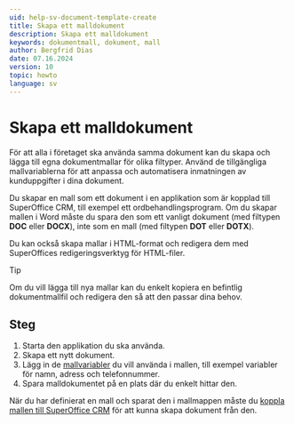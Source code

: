 ```yaml
---
uid: help-sv-document-template-create
title: Skapa ett malldokument
description: Skapa ett malldokument
keywords: dokumentmall, dokument, mall
author: Bergfrid Dias
date: 07.16.2024
version: 10
topic: howto
language: sv
---
```


# Skapa ett malldokument

För att alla i företaget ska använda samma dokument kan du skapa och lägga till egna dokumentmallar för olika filtyper. Använd de tillgängliga mallvariablerna för att anpassa och automatisera inmatningen av kunduppgifter i dina dokument.

Du skapar en mall som ett dokument i en applikation som är kopplad till SuperOffice CRM, till exempel ett ordbehandlingsprogram. Om du skapar mallen i Word måste du spara den som ett vanligt dokument (med filtypen **DOC** eller **DOCX**), inte som en mall (med filtypen **DOT** eller **DOTX**).

Du kan också skapa mallar i HTML-format och redigera dem med SuperOffices redigeringsverktyg för HTML-filer.

> [!TIP]
> Om du vill lägga till nya mallar kan du enkelt kopiera en befintlig dokumentmallfil och redigera den så att den passar dina behov.

## Steg

1. Starta den applikation du ska använda.
2. Skapa ett nytt dokument.
3. Lägg in de [mallvariabler][1] du vill använda i mallen, till exempel variabler för namn, adress och telefonnummer.
4. Spara malldokumentet på en plats där du enkelt hittar den.

När du har definierat en mall och sparat den i mallmappen måste du [koppla mallen till SuperOffice CRM][2] för att kunna skapa dokument från den.

<!-- Referenced links -->
[1]: template-variables.md
[2]: ../admin/link-template.md

<!-- Referenced images -->